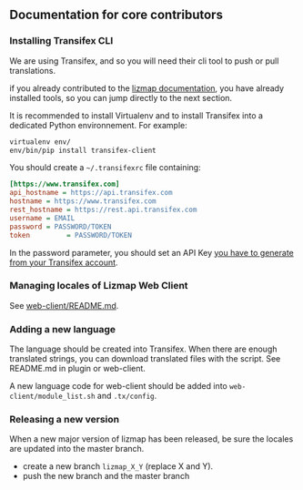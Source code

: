 ## Documentation for core contributors

### Installing Transifex CLI

We are using Transifex, and so you will need their cli tool to push or pull
translations.

if you already contributed to the [lizmap documentation](https://github.com/3liz/lizmap-documentation), 
you have already installed tools, so you can jump directly to the next section.

It is recommended to install Virtualenv and to install Transifex into a 
dedicated Python environnement. For example:

```bash
virtualenv env/
env/bin/pip install transifex-client
``` 

You should create a `~/.transifexrc` file containing:

```ini
[https://www.transifex.com]
api_hostname = https://api.transifex.com
hostname = https://www.transifex.com
rest_hostname = https://rest.api.transifex.com
username = EMAIL
password = PASSWORD/TOKEN
token         = PASSWORD/TOKEN
```

In the password parameter, you should set an API Key [you have to generate from your
Transifex account](https://www.transifex.com/user/settings/api/).

### Managing locales of Lizmap Web Client

See [web-client/README.md](web-client/README.md).

### Adding a new language

The language should be created into Transifex. When there are enough translated
strings, you can download translated files with the script. See README.md in plugin or web-client.

A new language code for web-client should be added into `web-client/module_list.sh` and `.tx/config`.

### Releasing a new version 

When a new major version of lizmap has been released, be sure the locales are
updated into the master branch.

- create a new branch `lizmap_X_Y` (replace X and Y).
- push the new branch and the master branch
